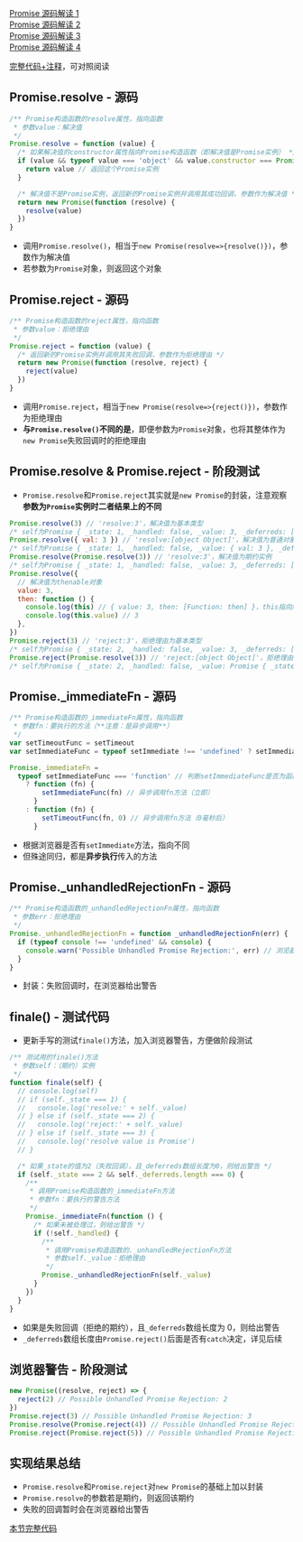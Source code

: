 <a href="https://github.com/simon9124/my_demos/blob/master/%E6%BA%90%E7%A0%81%E8%A7%A3%E8%AF%BB%E7%B3%BB%E5%88%97/javascript/Promise/Promise%E6%BA%90%E7%A0%81%E8%A7%A3%E8%AF%BB1.md" target="_blank">Promise 源码解读 1</a><br>
<a href="https://github.com/simon9124/my_demos/blob/master/%E6%BA%90%E7%A0%81%E8%A7%A3%E8%AF%BB%E7%B3%BB%E5%88%97/javascript/Promise/Promise%E6%BA%90%E7%A0%81%E8%A7%A3%E8%AF%BB2.md" target="_blank">Promise 源码解读 2</a><br>
<a href="" target="_blank">Promise 源码解读 3</a><br>
<a href="" target="_blank">Promise 源码解读 4</a>

<a href="" target="_blank">完整代码+注释</a>，可对照阅读

## Promise.resolve - 源码

```js
/** Promise构造函数的resolve属性，指向函数
 * 参数value：解决值
 */
Promise.resolve = function (value) {
  /* 如果解决值的constructor属性指向Promise构造函数（即解决值是Promise实例） */
  if (value && typeof value === 'object' && value.constructor === Promise) {
    return value // 返回这个Promise实例
  }

  /* 解决值不是Promise实例，返回新的Promise实例并调用其成功回调，参数作为解决值 */
  return new Promise(function (resolve) {
    resolve(value)
  })
}
```

- 调用`Promise.resolve()`，相当于`new Promise(resolve=>{resolve()})`，参数作为解决值
- 若参数为`Promise`对象，则返回这个对象

## Promise.reject - 源码

```js
/** Promise构造函数的reject属性，指向函数
 * 参数value：拒绝理由
 */
Promise.reject = function (value) {
  /* 返回新的Promise实例并调用其失败回调，参数作为拒绝理由 */
  return new Promise(function (resolve, reject) {
    reject(value)
  })
}
```

- 调用`Promise.reject`，相当于`new Promise(resolve=>{reject()})`，参数作为拒绝理由
- **与`Promise.resolve()`不同的是**，即便参数为`Promise`对象，也将其整体作为`new Promise`失败回调时的拒绝理由

## Promise.resolve & Promise.reject - 阶段测试

- `Promise.resolve`和`Promise.reject`其实就是`new Promise`的封装，注意观察**参数为`Promise`实例时二者结果上的不同**

```js
Promise.resolve(3) // 'resolve:3'，解决值为基本类型
/* self为Promise { _state: 1, _handled: false, _value: 3, _deferreds: [] } */
Promise.resolve({ val: 3 }) // 'resolve:[object Object]'，解决值为普通对象
/* self为Promise { _state: 1, _handled: false, _value: { val: 3 }, _deferreds: [] } */
Promise.resolve(Promise.resolve(3)) // 'resolve:3'，解决值为期约实例
/* self为Promise { _state: 1, _handled: false, _value: 3, _deferreds: [] } */
Promise.resolve({
  // 解决值为thenable对象
  value: 3,
  then: function () {
    console.log(this) // { value: 3, then: [Function: then] }，this指向解决值本身
    console.log(this.value) // 3
  },
})
Promise.reject(3) // 'reject:3'，拒绝理由为基本类型
/* self为Promise { _state: 2, _handled: false, _value: 3, _deferreds: [] } */
Promise.reject(Promise.resolve(3)) // 'reject:[object Object]'，拒绝理由为期约实例（此处与Promise.resolve()区分）
/* self为Promise { _state: 2, _handled: false, _value: Promise { _state: 1, _handled: false, _value: 3, _deferreds: [] }, _deferreds: [] } */
```

## Promise.\_immediateFn - 源码

```js
/** Promise构造函数的_immediateFn属性，指向函数
 * 参数fn：要执行的方法（**注意：是异步调用**）
 */
var setTimeoutFunc = setTimeout
var setImmediateFunc = typeof setImmediate !== 'undefined' ? setImmediate : null // 判断浏览器是否有setImmediate方法

Promise._immediateFn =
  typeof setImmediateFunc === 'function' // 判断setImmediateFunc是否为函数对象
    ? function (fn) {
        setImmediateFunc(fn) // 异步调用fn方法（立即）
      }
    : function (fn) {
        setTimeoutFunc(fn, 0) // 异步调用fn方法（0毫秒后）
      }
```

- 根据浏览器是否有`setImmediate`方法，指向不同
- 但殊途同归，都是**异步执行**传入的方法

## Promise.\_unhandledRejectionFn - 源码

```js
/** Promise构造函数的_unhandledRejectionFn属性，指向函数
 * 参数err：拒绝理由
 */
Promise._unhandledRejectionFn = function _unhandledRejectionFn(err) {
  if (typeof console !== 'undefined' && console) {
    console.warn('Possible Unhandled Promise Rejection:', err) // 浏览器给出警告
  }
}
```

- 封装：失败回调时，在浏览器给出警告

## finale() - 测试代码

- 更新手写的测试`finale()`方法，加入浏览器警告，方便做阶段测试

```js
/** 测试用的finale()方法
 * 参数self：（期约）实例
 */
function finale(self) {
  // console.log(self)
  // if (self._state === 1) {
  //   console.log('resolve:' + self._value)
  // } else if (self._state === 2) {
  //   console.log('reject:' + self._value)
  // } else if (self._state === 3) {
  //   console.log('resolve value is Promise')
  // }

  /* 如果_state的值为2（失败回调），且_deferreds数组长度为0，则给出警告 */
  if (self._state === 2 && self._deferreds.length === 0) {
    /**
     * 调用Promise构造函数的_immediateFn方法
     * 参数fn：要执行的警告方法
     */
    Promise._immediateFn(function () {
      /* 如果未被处理过，则给出警告 */
      if (!self._handled) {
        /**
         * 调用Promise构造函数的._unhandledRejectionFn方法
         * 参数self._value：拒绝理由
         */
        Promise._unhandledRejectionFn(self._value)
      }
    })
  }
}
```

- 如果是失败回调（拒绝的期约），且`_deferreds`数组长度为 0，则给出警告
- `_deferreds`数组长度由`Promise.reject()`后面是否有`catch`决定，详见后续

## 浏览器警告 - 阶段测试

```js
new Promise((resolve, reject) => {
  reject(2) // Possible Unhandled Promise Rejection: 2
})
Promise.reject(3) // Possible Unhandled Promise Rejection: 3
Promise.resolve(Promise.reject(4)) // Possible Unhandled Promise Rejection: 4
Promise.reject(Promise.reject(5)) // Possible Unhandled Promise Rejection: Promise { _state: 2, _handled: false, _value: 5, _deferreds: [] }
```

## 实现结果总结

- `Promise.resolve`和`Promise.reject`对`new Promise`的基础上加以封装
- `Promise.resolve`的参数若是期约，则返回该期约
- 失败的回调暂时会在浏览器给出警告

<a href="https://github.com/simon9124/my_demos/blob/master/%E6%BA%90%E7%A0%81%E8%A7%A3%E8%AF%BB%E7%B3%BB%E5%88%97/javascript/Promise/Promise%E6%BA%90%E7%A0%81%E8%A7%A3%E8%AF%BB2.js" target="_blank">本节完整代码</a>
